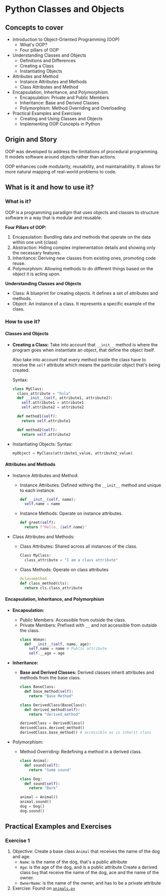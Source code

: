 # Python Classes and Objects

## Concepts to cover

- Introduction to Object-Oriented Programming (OOP)
  - What's OOP?
  - Four pillars of OOP
- Understanding Classes and Objects
  - Definitions and Differences
  - Creating a Class
  - Instantiating Objects
- Attributes and Method
  - Instance Attributes and Methods
  - Class Attributes and Method
- Encapsulation, Inheritance, and Polymorphism.
  - Encapsulation: Private and Public Members
  - Inheritance: Base and Derived Classes
  - Polymorphism: Method Overriding and Overloading
- Practical Examples and Exercises
  - Creating and Using Classes and Objects
  - Implementing OOP Concepts in Python

## Origin and Story

OOP was developed to address the limitations of procedural programming. It models software around objects rather than actions.

OOP enhances code modularity, reusability, and maintainability. It allows for more natural mapping of real-world problems to code.

## What is it and how to use it?

### What is it?

OOP is a programming paradigm that uses objects and classes to structure software in a way that is modular and reusable.

**Four Pillars of OOP:**

1. Encapsulation: Bundling data and methods that operate on the data within one unit (class)
2. Abstraction: Hiding complex implementation details and showing only the necessary features.
3. Inheritance: Deriving new classes from existing ones, promoting code reuse.
4. Polymorphism: Allowing methods to do different things based on the object it is acting upon.

**Understanding Classes and Objects**

- Class: A blueprint for creating objects. It defines a set of attributes and methods.
- Object: An instance of a class. It represents a specific example of the class.

### How to use it?

#### Classes and Objects

- **Creating a Class:**
  Take into account that `__init__` method is where the program goes when instantiate an object, that define the object itself.

  Also take into account that every method inside the class have to receive the `self` attribute which means the particular object that's being created.

  Syntax:

  ```python
  class MyClass:
    class_attribute = "hola"
    def __init__(self, attribute1, attribute2):
      self.attribute1 = attribute1
      self.attribute2 = attribute2

    def method1(self):
      return self.attribute1

    def method2(self):
      return self.attribute2
  ```

- Instantiating Objects:
  Syntax:
  ```python
  myObject = MyClass(attribute1_value, attribute2_value)
  ```

#### Attributes and Methods

- Instance Attributes and Method:

  - Instance Attributes: Defined withing the `__init__` method and unique to each instance.
    ```python
    def __init__(self, name):
      self.name = name
    ```
  - Instance Methods: Operate on instance attributes.
    ```python
    def greet(self):
      return f"Hello, {self.name}"
    ```

- Class Attributes and Methods:

  - Class Attributes: Shared across all instances of the class.

    ```python
    Class MyClass:
      class_attribute = "I am a class attribute"
    ```

  - Class Methods: Operate on class attributes
    ```python
    @classmethod
    def class_method(cls):
      return cls.class_attribute
    ```

#### Encapsulation, Inheritance, and Polymorphism

- **Encapsulation:**
  - Public Members: Accessible from outside the class.
  - Private Members: Prefixed with `__` and not accessible from outside the class.
    ```python
    class Woman:
      def __init__(self, name, age):
        self.name = name # Public attribute
        self.__age = age
    ```
- **Inheritance:**

  - **Base and Derived Classes:** Derived classes inherit attributes and methods from the base class.

    ```python
    class BaseClass:
      def base_method(self):
        return "Base Method"

    class DerivedClass(BaseClass):
      def derived_method(self):
        return "derived_method"

    derivedClass = DerivedClass()
    derivedClass.derived_method()
    derivedClass.base_method() # accessible as is inherit class
    ```

- Polymorphism:

  - Method Overriding: Redefining a method in a derived class.

    ```python
    class Animal:
      def sound(self):
        return "Some sound"

    class Dog:
      def sound(self):
        return "Bark"

    animal = Animal()
    animal.sound()
    dog = Dog()
    dog.sound()
    ```

## Practical Examples and Exercises

### Exercise 1

1. Objective:
   Create a base class `Animal` that receives the name of the dog and age.
   - `Name`: is the name of the dog, that's a public attribute
   - `Age`: is the age of the dog, and is a public attribute
     Create a derived class `Dog` that receive the name of the dog, ace and the name of the owner.
   - `OwnerName`: is the name of the owner, and has to be a private attribute
2. Exercise:
   Found on [`animals.py`](animals.py)
